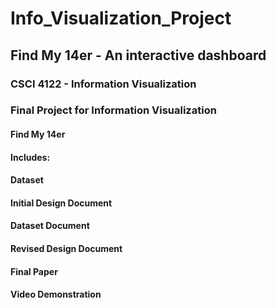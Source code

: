 # Info_Visualization_Project

## Find My 14er - An interactive dashboard
### CSCI 4122 - Information Visualization 

### Final Project for Information Visualization
#### Find My 14er
#### Includes:
#### Dataset
#### Initial Design Document
#### Dataset Document
#### Revised Design Document
#### Final Paper
#### Video Demonstration
